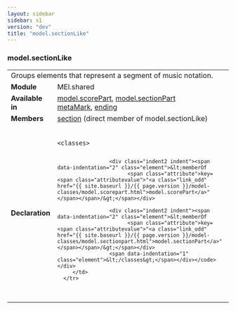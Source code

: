 ```yaml
---
layout: sidebar
sidebar: s1
version: "dev"
title: "model.sectionLike"
---
```

<div class="classSpec model">
   <h3 id="model.sectionLike">model.sectionLike</h3>
   <table class="wovenodd">
      <tr>
         <td colspan="2" class="wovenodd-col2">Groups elements that represent a segment of music notation.</td>
      </tr>
      <tr>
         <td class="wovenodd-col1"><strong>Module</strong></td>
         <td class="wovenodd-col2">MEI.shared</td>
      </tr>
      <tr>
         <td class="wovenodd-col1"><strong>Available in</strong></td>
         <td class="wovenodd-col2">
            <div class="parent">
               <div><a class="link_odd_classSpec" href="{{ site.baseurl }}/{{ page.version }}/model-classes/model.scorepart.html">model.scorePart</a>, <a class="link_odd_classSpec" href="{{ site.baseurl }}/{{ page.version }}/model-classes/model.sectionpart.html">model.sectionPart</a></div>
               <div><a class="link_odd_elementSpec" href="{{ site.baseurl }}/{{ page.version }}/elements/metamark.html">metaMark</a>, <a class="link_odd_elementSpec" href="{{ site.baseurl }}/{{ page.version }}/elements/ending.html">ending</a></div>
            </div>
         </td>
      </tr>
      <tr>
         <td class="wovenodd-col1"><strong>Members</strong></td>
         <td class="wovenodd-col2">
            <div class="parent">
               <div><a class="link_odd_elementSpec" href="{{ site.baseurl }}/{{ page.version }}/elements/section.html">section</a> (direct member of model.sectionLike)
               </div>
            </div>
         </td>
      </tr>
      <tr>
         <td class="wovenodd-col1"><strong>Declaration</strong></td>
         <td class="wovenodd-col2">
            <div class="code" xml:space="preserve" data-lang="ODD"><code>
                  <div class="indent1 indent"><span data-indentation="1" class="element">&lt;classes&gt;</span>
                     
                     <div class="indent2 indent"><span data-indentation="2" class="element">&lt;memberOf
                           <span class="attribute">key=<span class="attributevalue">"<a class="link_odd" href="{{ site.baseurl }}/{{ page.version }}/model-classes/model.scorepart.html">model.scorePart</a>"</span></span>/&gt;</span></div>
                     
                     <div class="indent2 indent"><span data-indentation="2" class="element">&lt;memberOf
                           <span class="attribute">key=<span class="attributevalue">"<a class="link_odd" href="{{ site.baseurl }}/{{ page.version }}/model-classes/model.sectionpart.html">model.sectionPart</a>"</span></span>/&gt;</span></div>
                     <span data-indentation="1" class="element">&lt;/classes&gt;</span></div></code></div>
         </td>
      </tr>
   </table>
</div>